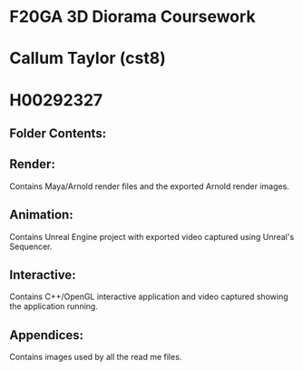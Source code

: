 # **F20GA 3D Diorama Coursework**
# **Callum Taylor (cst8)**
# **H00292327**

## **Folder Contents**:
## **Render**:

Contains Maya/Arnold render files and the exported Arnold render images.
## **Animation**:

Contains Unreal Engine project with exported video captured using Unreal's Sequencer.
## **Interactive**:

Contains C++/OpenGL interactive application and video captured showing the application running.
## **Appendices**:

Contains images used by all the read me files.



